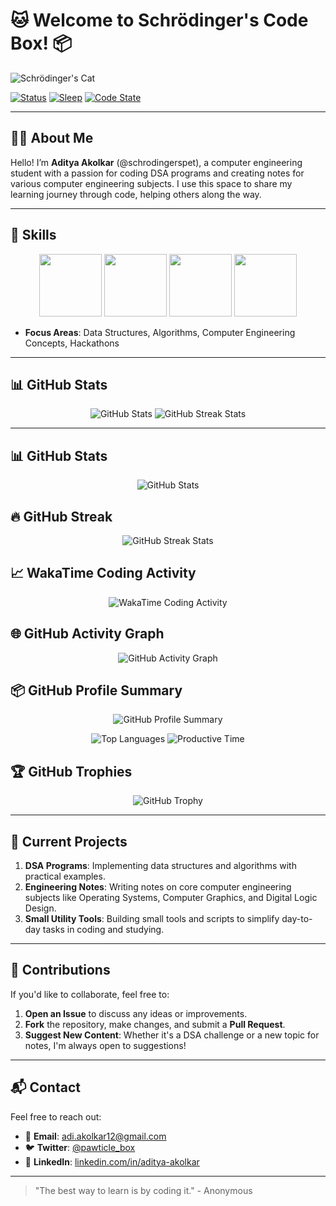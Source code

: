 # 🐱 Welcome to Schrödinger's Code Box! 📦

![Schrödinger's Cat](https://github.com/schrodingerspet/schrodingerspet/assets/161422183/aa3705a1-b0b0-4883-9588-8aa0ac08d404)

[![Status](https://img.shields.io/badge/status-learning%20DSA%20and%20CS%20concepts-brightgreen)](https://en.wikipedia.org/wiki/Data_structure)
[![Sleep](https://img.shields.io/badge/sleep-intermittent-red)](https://en.wikipedia.org/wiki/Schr%C3%B6dinger%27s_cat)
[![Code State](https://img.shields.io/badge/code-DSA%20and%20notes%20in%20progress-yellow)](https://en.wikipedia.org/wiki/Computer_engineering)

---

## 👨‍🎓 About Me

Hello! I’m **Aditya Akolkar** (@schrodingerspet), a computer engineering student with a passion for coding DSA programs and creating notes for various computer engineering subjects. I use this space to share my learning journey through code, helping others along the way.

---

## 🚀 Skills

<p align="center">
    <img src="https://user-images.githubusercontent.com/74038190/212257472-08e52665-c503-4bd9-aa20-f5a4dae769b5.gif" width="100">
    <img src="https://user-images.githubusercontent.com/74038190/212257468-1e9a91f1-b626-4baa-b15d-5c385dfa7ed2.gif" width="100">
    <img src="https://user-images.githubusercontent.com/74038190/212257465-7ce8d493-cac5-494e-982a-5a9deb852c4b.gif" width="100">
    <img src="https://user-images.githubusercontent.com/74038190/212281780-0afd9616-8310-46e9-a898-c4f5269f1387.gif" width="100">
</p>

- **Focus Areas**: Data Structures, Algorithms, Computer Engineering Concepts, Hackathons

---

## 📊 GitHub Stats

<p align="center">
    <img src="https://github-readme-stats.vercel.app/api?username=schrodingerspet&show_icons=true&theme=radical" alt="GitHub Stats" />
    <img src="https://github-readme-streak-stats.herokuapp.com/?user=schrodingerspet&theme=radical" alt="GitHub Streak Stats" />
</p>

---

## 📊 GitHub Stats

<p align="center">
    <img src="https://github-readme-stats.vercel.app/api?username=schrodingerspet&show_icons=true&theme=gruvbox" alt="GitHub Stats" />
</p>

## 🔥 GitHub Streak

<p align="center">
    <img src="https://github-readme-streak-stats.herokuapp.com/?user=schrodingerspet&theme=gruvbox" alt="GitHub Streak Stats" />
</p>

## 📈 WakaTime Coding Activity

<!-- You need to have a WakaTime account and link it to your GitHub for this to work -->
<p align="center">
    <img src="https://github-readme-stats.vercel.app/api/wakatime?username=schrodingerspet&theme=gruvbox" alt="WakaTime Coding Activity" />
</p>

## 🌐 GitHub Activity Graph

<p align="center">
    <img src="https://github-readme-activity-graph.vercel.app/graph?username=schrodingerspet&theme=gruvbox" alt="GitHub Activity Graph" />
</p>

## 📦 GitHub Profile Summary

<p align="center">
    <img src="https://github-profile-summary-cards.vercel.app/api/cards/profile-details?username=schrodingerspet&theme=gruvbox" alt="GitHub Profile Summary" />
</p>

<p align="center">
    <img src="https://github-profile-summary-cards.vercel.app/api/cards/repos-per-language?username=schrodingerspet&theme=gruvbox" alt="Top Languages" />
    <img src="https://github-profile-summary-cards.vercel.app/api/cards/productive-time?username=schrodingerspet&theme=gruvbox&utcOffset=5" alt="Productive Time" />
</p>



## 🏆 GitHub Trophies

<p align="center">
    <img src="https://github-profile-trophy.vercel.app/?username=schrodingerspet&theme=radical" alt="GitHub Trophy" />
</p>

---

## 📝 Current Projects

1. **DSA Programs**: Implementing data structures and algorithms with practical examples.
2. **Engineering Notes**: Writing notes on core computer engineering subjects like Operating Systems, Computer Graphics, and Digital Logic Design.
3. **Small Utility Tools**: Building small tools and scripts to simplify day-to-day tasks in coding and studying.

---

## 🤝 Contributions

If you'd like to collaborate, feel free to:
1. **Open an Issue** to discuss any ideas or improvements.
2. **Fork** the repository, make changes, and submit a **Pull Request**.
3. **Suggest New Content**: Whether it's a DSA challenge or a new topic for notes, I'm always open to suggestions!

---

## 📬 Contact

Feel free to reach out:

- 📧 **Email**: adi.akolkar12@gmail.com
- 🐦 **Twitter**: [@pawticle_box](https://twitter.com/pawticle_box)
- 💼 **LinkedIn**: [linkedin.com/in/aditya-akolkar](https://linkedin.com/in/aditya-akolkar)

---

> "The best way to learn is by coding it." - Anonymous
